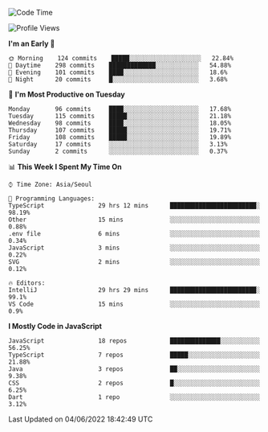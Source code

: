 <!--START_SECTION:waka-->
![Code Time](http://img.shields.io/badge/Code%20Time-0%20secs-blue)

![Profile Views](http://img.shields.io/badge/Profile%20Views-0-blue)

**I'm an Early 🐤** 

```text
🌞 Morning    124 commits    █████░░░░░░░░░░░░░░░░░░░░   22.84% 
🌆 Daytime    298 commits    █████████████░░░░░░░░░░░░   54.88% 
🌃 Evening    101 commits    ████░░░░░░░░░░░░░░░░░░░░░   18.6% 
🌙 Night      20 commits     █░░░░░░░░░░░░░░░░░░░░░░░░   3.68%

```
📅 **I'm Most Productive on Tuesday** 

```text
Monday       96 commits     ████░░░░░░░░░░░░░░░░░░░░░   17.68% 
Tuesday      115 commits    █████░░░░░░░░░░░░░░░░░░░░   21.18% 
Wednesday    98 commits     ████░░░░░░░░░░░░░░░░░░░░░   18.05% 
Thursday     107 commits    █████░░░░░░░░░░░░░░░░░░░░   19.71% 
Friday       108 commits    █████░░░░░░░░░░░░░░░░░░░░   19.89% 
Saturday     17 commits     ░░░░░░░░░░░░░░░░░░░░░░░░░   3.13% 
Sunday       2 commits      ░░░░░░░░░░░░░░░░░░░░░░░░░   0.37%

```


📊 **This Week I Spent My Time On** 

```text
⌚︎ Time Zone: Asia/Seoul

💬 Programming Languages: 
TypeScript               29 hrs 12 mins      ████████████████████████░   98.19% 
Other                    15 mins             ░░░░░░░░░░░░░░░░░░░░░░░░░   0.88% 
.env file                6 mins              ░░░░░░░░░░░░░░░░░░░░░░░░░   0.34% 
JavaScript               3 mins              ░░░░░░░░░░░░░░░░░░░░░░░░░   0.22% 
SVG                      2 mins              ░░░░░░░░░░░░░░░░░░░░░░░░░   0.12%

🔥 Editors: 
IntelliJ                 29 hrs 29 mins      ████████████████████████░   99.1% 
VS Code                  15 mins             ░░░░░░░░░░░░░░░░░░░░░░░░░   0.9%

```

**I Mostly Code in JavaScript** 

```text
JavaScript               18 repos            ██████████████░░░░░░░░░░░   56.25% 
TypeScript               7 repos             █████░░░░░░░░░░░░░░░░░░░░   21.88% 
Java                     3 repos             ██░░░░░░░░░░░░░░░░░░░░░░░   9.38% 
CSS                      2 repos             █░░░░░░░░░░░░░░░░░░░░░░░░   6.25% 
Dart                     1 repo              ░░░░░░░░░░░░░░░░░░░░░░░░░   3.12%

```



 Last Updated on 04/06/2022 18:42:49 UTC
<!--END_SECTION:waka-->
